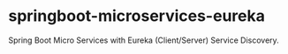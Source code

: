 # springboot-microservices-eureka
Spring Boot Micro Services with Eureka (Client/Server) Service Discovery.
